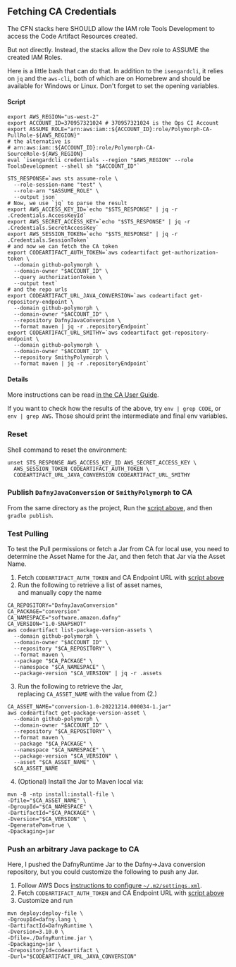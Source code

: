 ## Fetching CA Credentials
The CFN stacks here SHOULD allow the IAM role Tools Development to
access the Code Artifact Resources created.

But not directly.
Instead, the stacks allow the Dev role to ASSUME 
the created IAM Roles.

Here is a little bash that can do that.
In addition to the `isengardcli`, it relies on `jq` and the `aws-cli`, 
both of which are on Homebrew and should be available for Windows or Linux.
Don't forget to set the opening variables.
#### Script
```shell
export AWS_REGION="us-west-2"
export ACCOUNT_ID=370957321024 # 370957321024 is the Ops CI Account
export ASSUME_ROLE="arn:aws:iam::${ACCOUNT_ID}:role/Polymorph-CA-PullRole-${AWS_REGION}"
# the alternative is
# arn:aws:iam::${ACCOUNT_ID}:role/Polymorph-CA-SourceRole-${AWS_REGION}
eval `isengardcli credentials --region "$AWS_REGION" --role ToolsDevelopment --shell sh "$ACCOUNT_ID"`

STS_RESPONSE=`aws sts assume-role \
  --role-session-name "test" \
  --role-arn "$ASSUME_ROLE" \
  --output json`
# Now, we use `jq` to parse the result
export AWS_ACCESS_KEY_ID=`echo "$STS_RESPONSE" | jq -r .Credentials.AccessKeyId`
export AWS_SECRET_ACCESS_KEY=`echo "$STS_RESPONSE" | jq -r .Credentials.SecretAccessKey`
export AWS_SESSION_TOKEN=`echo "$STS_RESPONSE" | jq -r .Credentials.SessionToken`
# and now we can fetch the CA token
export CODEARTIFACT_AUTH_TOKEN=`aws codeartifact get-authorization-token \
  --domain github-polymorph \
  --domain-owner "$ACCOUNT_ID" \
  --query authorizationToken \
  --output text`
# and the repo urls
export CODEARTIFACT_URL_JAVA_CONVERSION=`aws codeartifact get-repository-endpoint \
  --domain github-polymorph \
  --domain-owner "$ACCOUNT_ID" \
  --repository DafnyJavaConversion \
  --format maven | jq -r .repositoryEndpoint`
export CODEARTIFACT_URL_SMITHY=`aws codeartifact get-repository-endpoint \
  --domain github-polymorph \
  --domain-owner "$ACCOUNT_ID" \
  --repository SmithyPolymorph \
  --format maven | jq -r .repositoryEndpoint`
```

#### Details
More instructions can be read 
[in the CA User Guide](https://docs.aws.amazon.com/codeartifact/latest/ug/maven-gradle.html).

If you want to check how the results of the above,
try `env | grep CODE`, or `env | grep AWS`.
Those should print the intermediate and final env variables.

### Reset
Shell command to reset the environment:
```shell
unset STS_RESPONSE AWS_ACCESS_KEY_ID AWS_SECRET_ACCESS_KEY \
  AWS_SESSION_TOKEN CODEARTIFACT_AUTH_TOKEN \
  CODEARTIFACT_URL_JAVA_CONVERSION CODEARTIFACT_URL_SMITHY
```

### Publish `DafnyJavaConversion` or `SmithyPolymorph` to CA
From the same directory as the project,
Run the [script above](#script), and then `gradle publish`.

### Test Pulling
To test the Pull permissions or
fetch a Jar from CA for local use,
you need to determine the Asset Name for the Jar,
and then fetch that Jar via the Asset Name.

1. Fetch `CODEARTIFACT_AUTH_TOKEN` and CA Endpoint URL with [script above](#script)
2. Run the following to retrieve a list of asset names,  
   and manually copy the name
```shell
CA_REPOSITORY="DafnyJavaConversion"
CA_PACKAGE="conversion"
CA_NAMESPACE="software.amazon.dafny"
CA_VERSION="1.0-SNAPSHOT"
aws codeartifact list-package-version-assets \
  --domain github-polymorph \
  --domain-owner "$ACCOUNT_ID" \
  --repository "$CA_REPOSITORY" \
  --format maven \
  --package "$CA_PACKAGE" \
  --namespace "$CA_NAMESPACE" \
  --package-version "$CA_VERSION" | jq -r .assets
```
3. Run the following to retrieve the Jar,  
   replacing `CA_ASSET_NAME` with the value from (2.)
```shell
CA_ASSET_NAME="conversion-1.0-20221214.000034-1.jar"
aws codeartifact get-package-version-asset \
  --domain github-polymorph \
  --domain-owner "$ACCOUNT_ID" \
  --repository "$CA_REPOSITORY" \
  --format maven \
  --package "$CA_PACKAGE" \
  --namespace "$CA_NAMESPACE" \
  --package-version "$CA_VERSION" \
  --asset "$CA_ASSET_NAME" \
  $CA_ASSET_NAME
```
4. (Optional) Install the Jar to Maven local via:
```shell
mvn -B -ntp install:install-file \
-Dfile="$CA_ASSET_NAME" \
-DgroupId="$CA_NAMESPACE" \
-DartifactId="$CA_PACKAGE" \
-Dversion="$CA_VERSION" \
-DgeneratePom=true \
-Dpackaging=jar
```

### Push an arbitrary Java package to CA
Here, I pushed the DafnyRuntime Jar to the Dafny->Java conversion repository,
but you could customize the following to push any Jar.
1. Follow AWS Docs [instructions to configure `~/.m2/settings.xml`](https://docs.aws.amazon.com/codeartifact/latest/ug/maven-mvn.html#publishing-third-party-artifacts).
2. Fetch `CODEARTIFACT_AUTH_TOKEN` and CA Endpoint URL with [script above](#script)
3. Customize and run
```shell
mvn deploy:deploy-file \
-DgroupId=dafny.lang \
-DartifactId=DafnyRuntime \
-Dversion=3.10.0 \
-Dfile=./DafnyRuntime.jar \
-Dpackaging=jar \
-DrepositoryId=codeartifact \
-Durl="$CODEARTIFACT_URL_JAVA_CONVERSION"
```
